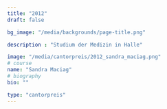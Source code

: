 ```yaml
---
title: "2012"
draft: false

bg_image: "/media/backgrounds/page-title.png"

description : "Studium der Medizin in Halle"

image: "/media/cantorpreis/2012_sandra_maciag.png"
# course
name: "Sandra Maciag"
# biography
bio: ""

type: "cantorpreis"
---
```

